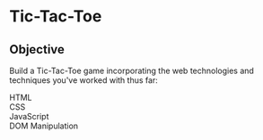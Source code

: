 # Tic-Tac-Toe

## Objective
Build a Tic-Tac-Toe game incorporating the web technologies and techniques you've worked with thus far:

HTML<br>
CSS<br>
JavaScript<br>
DOM Manipulation<br>
